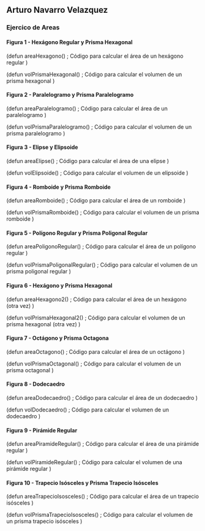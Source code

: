 ## Arturo Navarro Velazquez
### Ejercico de Areas



#### Figura 1 - Hexágono Regular y Prisma Hexagonal

(defun areaHexagono()
    ; Código para calcular el área de un hexágono regular
)

(defun volPrismaHexagonal()
    ; Código para calcular el volumen de un prisma hexagonal
)

#### Figura 2 - Paralelogramo y Prisma Paralelogramo
(defun areaParalelogramo()
    ; Código para calcular el área de un paralelogramo
)

(defun volPrismaParalelogramo()
    ; Código para calcular el volumen de un prisma paralelogramo
)

#### Figura 3 - Elipse y Elipsoide
(defun areaElipse()
    ; Código para calcular el área de una elipse
)

(defun volElipsoide()
    ; Código para calcular el volumen de un elipsoide
)

#### Figura 4 - Romboide y Prisma Romboide
(defun areaRomboide()
    ; Código para calcular el área de un romboide
)

(defun volPrismaRomboide()
    ; Código para calcular el volumen de un prisma romboide
)

#### Figura 5 - Polígono Regular y Prisma Poligonal Regular 
(defun areaPoligonoRegular()
    ; Código para calcular el área de un polígono regular
)

(defun volPrismaPoligonalRegular()
    ; Código para calcular el volumen de un prisma poligonal regular
)

#### Figura 6 - Hexágono y Prisma Hexagonal
(defun areaHexagono2()
    ; Código para calcular el área de un hexágono (otra vez)
)

(defun volPrismaHexagonal2()
    ; Código para calcular el volumen de un prisma hexagonal (otra vez)
)

#### Figura 7 - Octágono y Prisma Octagona
(defun areaOctagono()
    ; Código para calcular el área de un octágono
)

(defun volPrismaOctagonal()
    ; Código para calcular el volumen de un prisma octagonal
)

#### Figura 8 - Dodecaedro
(defun areaDodecaedro()
    ; Código para calcular el área de un dodecaedro
)

(defun volDodecaedro()
    ; Código para calcular el volumen de un dodecaedro
)

#### Figura 9 - Pirámide Regular
(defun areaPiramideRegular()
    ; Código para calcular el área de una pirámide regular
)

(defun volPiramideRegular()
    ; Código para calcular el volumen de una pirámide regular
)

#### Figura 10 - Trapecio Isósceles y Prisma Trapecio Isósceles
(defun areaTrapecioIsosceles()
    ; Código para calcular el área de un trapecio isósceles
)

(defun volPrismaTrapecioIsosceles()
    ; Código para calcular el volumen de un prisma trapecio isósceles
)
